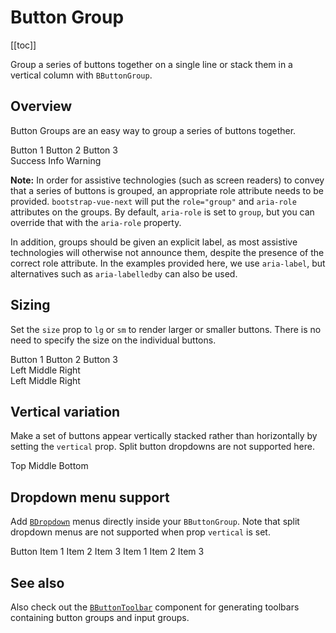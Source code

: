 # Button Group

<ComponentSidebar>

[[toc]]

</ComponentSidebar>

<div class="lead mb-5">

Group a series of buttons together on a single line or stack them in a vertical column with `BButtonGroup`.

</div>

## Overview

Button Groups are an easy way to group a series of buttons together.

<HighlightCard>
  <div>
    <BButtonGroup aria-label="Basic example">
      <BButton>Button 1</BButton>
      <BButton>Button 2</BButton>
      <BButton>Button 3</BButton>
    </BButtonGroup>
  </div>
  <div class="mt-3">
    <BButtonGroup>
      <BButton variant="success">Success</BButton>
      <BButton variant="info">Info</BButton>
      <BButton variant="warning">Warning</BButton>
    </BButtonGroup>
  </div>
  <template #html>

```vue-html
<BButtonGroup>
  <BButton>Button 1</BButton>
  <BButton>Button 2</BButton>
  <BButton>Button 3</BButton>
</BButtonGroup>

<BButtonGroup>
  <BButton variant="success">Success</BButton>
  <BButton variant="info">Info</BButton>
  <BButton variant="warning">Warning</BButton>
</BButtonGroup>
```

  </template>
</HighlightCard>

**Note:**
In order for assistive technologies (such as screen readers) to convey that a series of buttons is grouped, an appropriate role attribute needs to be provided. `bootstrap-vue-next` will put the `role="group"` and `aria-role` attributes on the groups. By default, `aria-role` is set to `group`, but you can override that with the `aria-role` property.

In addition, groups should be given an explicit label, as most assistive technologies will otherwise not announce them, despite the presence of the correct role attribute. In the examples provided here, we use `aria-label`, but alternatives such as `aria-labelledby` can also be used.

## Sizing

Set the `size` prop to `lg` or `sm` to render larger or smaller buttons. There is no need to specify the size on the individual buttons.

<HighlightCard>
  <div>
    <BButtonGroup>
      <BButton>Button 1</BButton>
      <BButton>Button 2</BButton>
      <BButton>Button 3</BButton>
    </BButtonGroup>
  </div>
  <div class="mt-3">
    <BButtonGroup size="sm">
      <BButton>Left</BButton>
      <BButton>Middle</BButton>
      <BButton>Right</BButton>
    </BButtonGroup>
  </div>
  <div class="mt-3">
    <BButtonGroup size="lg">
      <BButton>Left</BButton>
      <BButton>Middle</BButton>
      <BButton>Right</BButton>
    </BButtonGroup>
  </div>
  <template #html>

```vue-html
<BButtonGroup>
  <BButton>Button 1</BButton>
  <BButton>Button 2</BButton>
  <BButton>Button 3</BButton>
</BButtonGroup>

<BButtonGroup size="sm">
  <BButton>Left</BButton>
  <BButton>Middle</BButton>
  <BButton>Right</BButton>
</BButtonGroup>

<BButtonGroup size="lg">
  <BButton>Left</BButton>
  <BButton>Middle</BButton>
  <BButton>Right</BButton>
</BButtonGroup>
```

  </template>
</HighlightCard>

## Vertical variation

Make a set of buttons appear vertically stacked rather than horizontally by setting the `vertical`
prop. Split button dropdowns are not supported here.

<HighlightCard>
  <BButtonGroup vertical>
    <BButton>Top</BButton>
    <BButton>Middle</BButton>
    <BButton>Bottom</BButton>
  </BButtonGroup>
  <template #html>

```vue-html
<BButtonGroup vertical>
  <BButton>Top</BButton>
  <BButton>Middle</BButton>
  <BButton>Bottom</BButton>
</BButtonGroup>
```

  </template>
</HighlightCard>

## Dropdown menu support

Add [`BDropdown`](/docs/components/dropdown) menus directly inside your `BButtonGroup`. Note
that split dropdown menus are not supported when prop `vertical` is set.

<HighlightCard>
  <BButtonGroup>
    <BButton>Button</BButton>
    <BDropdown right text="Menu">
      <BDropdownItem>Item 1</BDropdownItem>
      <BDropdownItem>Item 2</BDropdownItem>
      <BDropdownDivider />
      <BDropdownItem>Item 3</BDropdownItem>
    </BDropdown>
    <BDropdown right split text="Split Menu">
      <BDropdownItem>Item 1</BDropdownItem>
      <BDropdownItem>Item 2</BDropdownItem>
      <BDropdownDivider />
      <BDropdownItem>Item 3</BDropdownItem>
    </BDropdown>
  </BButtonGroup>
  <template #html>

```vue-html
<BButtonGroup>
  <BButton>Button</BButton>
  <BDropdown right text="Menu">
    <BDropdownItem>Item 1</BDropdownItem>
    <BDropdownItem>Item 2</BDropdownItem>
    <BDropdownDivider />
    <BDropdownItem>Item 3</BDropdownItem>
  </BDropdown>
  <BDropdown right split text="Split Menu">
    <BDropdownItem>Item 1</BDropdownItem>
    <BDropdownItem>Item 2</BDropdownItem>
    <BDropdownDivider />
    <BDropdownItem>Item 3</BDropdownItem>
  </BDropdown>
</BButtonGroup>
```

  </template>
</HighlightCard>

## See also

Also check out the [`BButtonToolbar`](/docs/components/button-toolbar) component for generating
toolbars containing button groups and input groups.

<ComponentReference :data="data" />

<script setup lang="ts">
import {data} from '../../data/components/buttonGroup.data'
import {BDropdownItem, BDropdownDivider, BButton, BButtonGroup, BDropdown} from 'bootstrap-vue-next'
import ComponentReference from '../../components/ComponentReference.vue'
import ComponentSidebar from '../../components/ComponentSidebar.vue'
import HighlightCard from '../../components/HighlightCard.vue'
</script>
